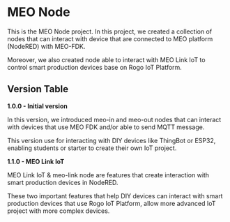 # MEO Node

This is the MEO Node project. In this project, we created a collection of nodes that can interact with device that are connected to MEO platform (NodeRED) with MEO-FDK. 

Moreover, we also created node able to interact with MEO Link IoT to control smart production devices base on Rogo IoT Platform.

## Version Table

**1.0.0 - Initial version**

In this version, we introduced meo-in and meo-out nodes that can interact with devices that use MEO FDK and/or able to send MQTT message.

This version use for interacting with DIY devices like ThingBot or ESP32, enabling students or starter to create their own IoT project.

**1.1.0 - MEO Link IoT**

MEO Link IoT & meo-link node are features that create interaction with smart production devices in NodeRED.

These two important features that help DIY devices can interact with smart production devices that use Rogo IoT Platform, allow more advanced IoT project with more complex devices.